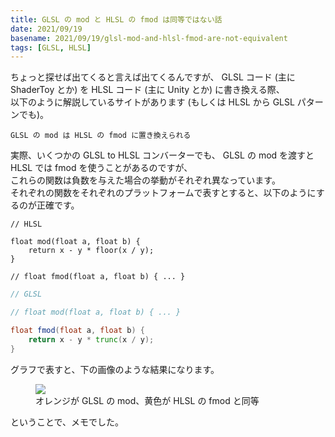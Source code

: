 ```yaml
---
title: GLSL の mod と HLSL の fmod は同等ではない話
date: 2021/09/19
basename: 2021/09/19/glsl-mod-and-hlsl-fmod-are-not-equivalent
tags: [GLSL, HLSL]
---
```


ちょっと探せば出てくると言えば出てくるんですが、 GLSL コード (主に ShaderToy とか) を HLSL コード (主に Unity とか) に書き換える際、  
以下のように解説しているサイトがあります (もしくは HLSL から GLSL パターンでも)。

```
GLSL の mod は HLSL の fmod に置き換えられる
```

実際、いくつかの GLSL to HLSL コンバーターでも、 GLSL の mod を渡すと HLSL では fmod を使うことがあるのですが、  
これらの関数は負数を与えた場合の挙動がそれぞれ異なっています。  
それぞれの関数をそれぞれのプラットフォームで表すとすると、以下のようにするのが正確です。

```hlsl
// HLSL

float mod(float a, float b) {
    return x - y * floor(x / y);
}

// float fmod(float a, float b) { ... }
```

```glsl
// GLSL

// float mod(float a, float b) { ... }

float fmod(float a, float b) {
    return x - y * trunc(x / y);
}
```

グラフで表すと、下の画像のような結果になります。

<figure class="figure-image figure-image-fotolife" title="オレンジが GLSL の mod、黄色が HLSL の fmod と同等">
  <img src="https://assets.natsuneko.blog/images/20210919/20210919191717.png?height=450" >
  <figcaption>オレンジが GLSL の mod、黄色が HLSL の fmod と同等</figcaption>
</figure>

ということで、メモでした。
